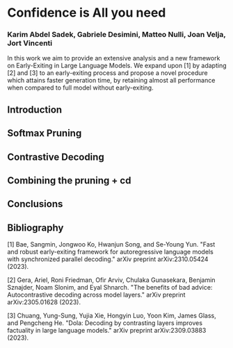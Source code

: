 # Confidence is All you need 


### Karim Abdel Sadek, Gabriele Desimini, Matteo Nulli, Joan Velja, Jort Vincenti

In this work we aim to provide an extensive analysis and a new framework on Early-Exiting in Large Language Models. We expand upon \[1\] by adapting \[2\] and \[3\] to an early-exiting process and propose a novel procedure which attains faster generation time, by retaining almost all performance when compared to full model without early-exiting.


## Introduction

## Softmax Pruning

## Contrastive Decoding

## Combining the pruning + cd

## Conclusions


## Bibliography


[1] Bae, Sangmin, Jongwoo Ko, Hwanjun Song, and Se-Young Yun. "Fast and robust early-exiting framework for autoregressive language models with synchronized parallel decoding." arXiv preprint arXiv:2310.05424 (2023).

[2] Gera, Ariel, Roni Friedman, Ofir Arviv, Chulaka Gunasekara, Benjamin Sznajder, Noam Slonim, and Eyal Shnarch. "The benefits of bad advice: Autocontrastive decoding across model layers." arXiv preprint arXiv:2305.01628 (2023).

[3] Chuang, Yung-Sung, Yujia Xie, Hongyin Luo, Yoon Kim, James Glass, and Pengcheng He. "Dola: Decoding by contrasting layers improves factuality in large language models." arXiv preprint arXiv:2309.03883 (2023).